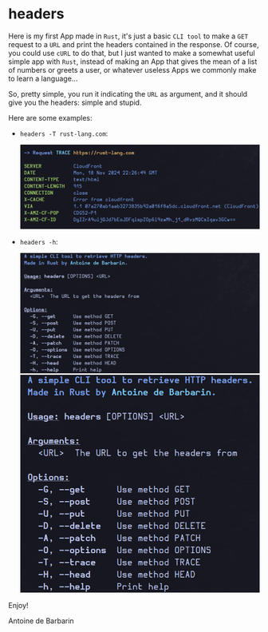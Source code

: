 # headers

Here is my first App made in `Rust`, it's just a basic `CLI tool` to make a `GET` request to a `URL` and print the headers contained in the response.
Of course, you could use `cURL` to do that, but I just wanted to make a somewhat useful simple app with `Rust`,
instead of making an App that gives the mean of a list of numbers or greets a user, or whatever useless Apps we commonly make to learn a language...

So, pretty simple, you run it indicating the `URL` as argument, and it should give you the headers: simple and stupid.

Here are some examples:

- `headers -T rust-lang.com`:

    ![img_1.png](img_1.png)

- `headers -h`:

    ![img_2.png](img_2.png)![img.png](img.png)

Enjoy!

Antoine de Barbarin

